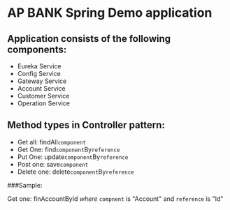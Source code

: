 # AP BANK Spring Demo application
## Application consists of the following components:
- Eureka Service
- Config Service
- Gateway Service
- Account Service
- Customer Service
- Operation Service

## Method types in Controller pattern:

- Get all: findAll`component`
- Get One: find`component`By`reference`
- Put One: update`component`By`reference`
- Post one: save`component`
- Delete one: delete`component`By`reference`

###Sample:

Get one: finAccountById _where_
`compnent` is "Account" and
`reference` is "Id"
